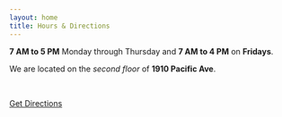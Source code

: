 ```yaml
---
layout: home
title: Hours & Directions
---
```


**7 AM to 5 PM** Monday through Thursday and  **7 AM to 4 PM** on **Fridays**.

We are located on the *second floor* of **1910 Pacific Ave**.

<br>

[Get Directions](https://goo.gl/maps/ewuyyqN1zQQ2)

